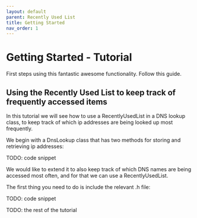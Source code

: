 ```yaml
---
layout: default
parent: Recently Used List
title: Getting Started
nav_order: 1
---
```

# Getting Started - Tutorial

First steps using this fantastic awesome functionality. Follow this guide.

## Using the Recently Used List to keep track of frequently accessed items

In this tutorial we will see how to use a RecentlyUsedList in a DNS lookup class, to keep track of which ip addresses 
are being looked up most frequently.

We begin with a DnsLookup class that has two methods for storing and retrieving ip addresses:

TODO: code snippet

We would like to extend it to also keep track of which DNS names are being accessed most often, and for that we can use
a RecentlyUsedList.  

The first thing you need to do is include the relevant .h file:

TODO: code snippet 

TODO: the rest of the tutorial


